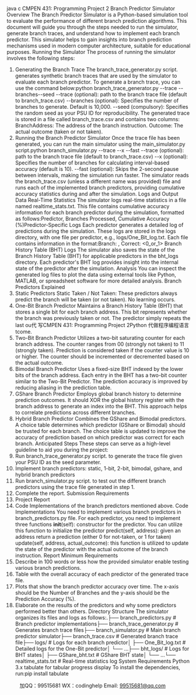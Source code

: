 java c
CMPEN 431: Programming Project 2 
Branch Predictor Simulator 
Overview
The Branch Predictor Simulator is a Python-based simulation tool to evaluate the performance of different branch prediction algorithms. This document will guide you through the steps needed to run the simulator, generate branch traces, and understand how to implement each branch predictor. This simulator helps to gain insights into branch prediction mechanisms used in modern computer architecture, suitable for educational purposes.
Running the Simulator 
The process of running the simulator involves the following steps:
1. Generating the Branch Trace
The branch_trace_generator.py script. generates synthetic branch traces that are used by the simulator to evaluate each branch predictor. To generate a branch trace, you can use the command below:python branch_trace_generator.py --trace  --branches--seed
--trace (optional): path to the branch trace file (default to branch_trace.csv)
--branches (optional): Specifies the number of branches to generate. Default is 10,000.
--seed (compulsory): Specifies the random seed as your PSU ID for reproducibility.
The generated trace is stored in a file called branch_trace.csv and contains two columns:
BranchAddress: The address of the branch instruction.
Outcome: The actual outcome (taken or not taken).
2. Running the Branch Predictor Simulator
Once the trace file has been generated, you can run the main simulator using the main_simulator.py script.python branch_simulator.py --trace  --x  --fast
--trace (optional): path to the branch trace file (default to branch_trace.csv)
--x (optional): Specifies the number of branches for calculating interval-based accuracy (default is 10).
--fast (optional): Skips the 2-second pause between intervals, making the simulation run faster.
The simulator reads the branch_trace.csv (unless a different name was provided) file and runs each of the implemented branch predictors, providing cumulative accuracy statistics during and after the simulation.
Logs and Output Data 
Real-Time Statistics
The simulator logs real-time statistics in a file named realtime_stats.txt. This file contains cumulative accuracy information for each branch predictor during the simulation, formatted as follows:Predictor, Branches Processed, Cumulative Accuracy (%)Predictor-Specific Logs
Each predictor generates a detailed log of predictions during the simulation. These logs are stored in the logs directory, with one file per predictor, e.g., logs/One_Bit_log.txt. Each file contains information in the format:Branch: , Correct: <0_or_1>
Branch History Table (BHT) Logs
The simulator also saves the state of the Branch History Table (BHT) for applicable predictors in the bht_logs directory. Each predictor's BHT log provides insight into the internal state of the predictor after the simulation.
Analysis 
You can inspect the generated log files to plot the data using external tools like Python, MATLAB, or spreadsheet software for more detailed analysis.
Branch Predictors Explained 
1. Static Predictors
Static Taken / Not Taken: These predictors always predict the branch will be taken (or not taken). No learning occurs.
2. One-Bit Branch Predictor
Maintains a Branch History Table (BHT) that stores a single bit for each branch address. This bit represents whether the branch was previously taken or not. The predictor simply repeats the last ou代 写CMPEN 431: Programming Project 2Python
代做程序编程语言tcome.
3. Two-Bit Branch Predictor
Utilizes a two-bit saturating counter for each branch address. The counter ranges from 00 (strongly not taken) to 11 (strongly taken). Prediction is considered taken if the counter value is 10 or higher. The counter should be incremented or decremented based on the actual outcome.
4. Bimodal Branch Predictor
Uses a fixed-size BHT indexed by the lower bits of the branch address. Each entry in the BHT has a two-bit counter similar to the Two-Bit Predictor. The prediction accuracy is improved by reducing aliasing in the prediction table.
5. GShare Branch Predictor
Employs global branch history to determine prediction outcomes. It should XOR the global history register with the branch address to generate an index into the BHT. This approach helps to correlate predictions across different branches.
6. Hybrid Branch Predictor
Combines the GShare and Bimodal predictors. A choice table determines which predictor (GShare or Bimodal) should be trusted for each branch. The choice table is updated to improve the accuracy of prediction based on which predictor was correct for each branch.
Anticipated Steps 
These steps can serve as a high-level guideline to aid you during the project:
1. Run branch_trace_generator.py script. to generate the trace file given your PSU ID as the seed parameter.
2. Implement branch predictors: static, 1-bit, 2-bit, bimodal, gshare, and hybrid branch predictors
3. Run branch_simulator.py script. to test out the different branch predictors using the trace file generated in step 1.
4. Complete the report.
Submission Requirements 
1. Project Report
2. Code Implementations of the branch predictors mentioned above.
Code Implementations 
You need to implement various branch predictors in branch_predictors.py file. For each predictor, you need to implement three functions
__init__(self): constructor for the predictor. You can utilize this function to initialize the predictor
predict(self, address): given an address return a prediction (either 0 for not-taken, or 1 for taken)
update(self, address, actual_outcome): this function is utilized to update the state of the predictor with the actual outcome of the branch instruction.
Report Minimum Requirements 
1. Describe in 100 words or less how the provided simulator enable testing various branch predictions.
2. Table with the overall accuracy of each predictor of the generated trace file.
3. Plots that show the branch predictor accuracy over time. The x-axis should be the Number of Branches and the y-axis should be the Prediction Accuracy (%).
4. Elaborate on the results of the predictors and why some predictors performed better than others.
Directory Structure 
The simulator organizes its files and logs as follows:.├── branch_predictors.py # Branch predictor implementations├── branch_trace_generator.py # Generates branch trace files├── branch_simulator.py # Main branch predictor simulator├── branch_trace.csv # Generated branch trace file├── logs/ # Logs for each branch predictor│ ├── One_Bit_log.txt # Detailed logs for the One-Bit predictor│ └── ...├── bht_logs/ # Logs for BHT states│ ├── GShare_bht.txt # GShare BHT state│ └── ...└── realtime_stats.txt # Real-time statistics log
System Requirements 
Python 3.x
tabulate for tabular progress display
To install the dependencies, run:pip install tabulate



         
加QQ：99515681  WX：codinghelp  Email: 99515681@qq.com
